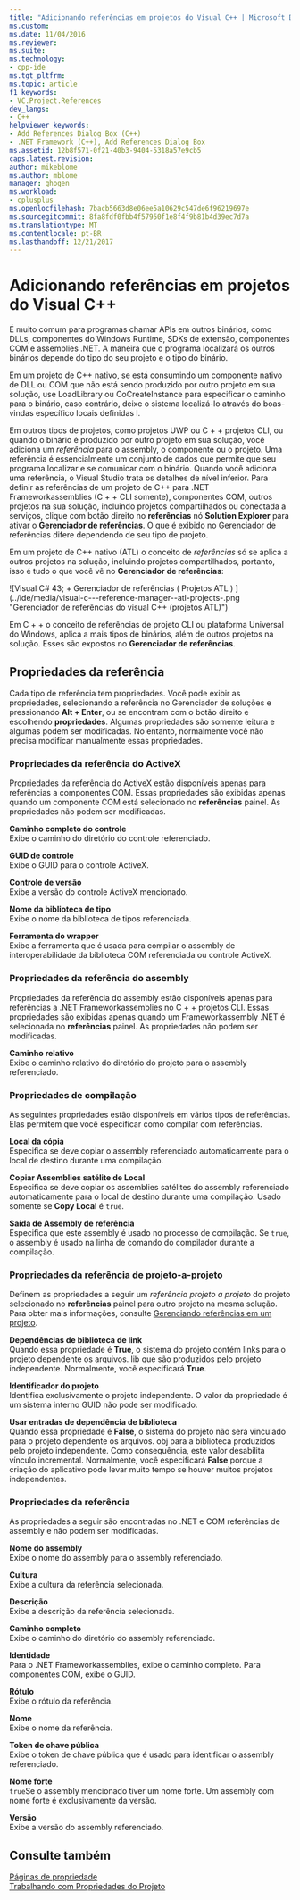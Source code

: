 ```yaml
---
title: "Adicionando referências em projetos do Visual C++ | Microsoft Docs"
ms.custom: 
ms.date: 11/04/2016
ms.reviewer: 
ms.suite: 
ms.technology:
- cpp-ide
ms.tgt_pltfrm: 
ms.topic: article
f1_keywords:
- VC.Project.References
dev_langs:
- C++
helpviewer_keywords:
- Add References Dialog Box (C++)
- .NET Framework (C++), Add References Dialog Box
ms.assetid: 12b8f571-0f21-40b3-9404-5318a57e9cb5
caps.latest.revision: 
author: mikeblome
ms.author: mblome
manager: ghogen
ms.workload:
- cplusplus
ms.openlocfilehash: 7bacb5663d8e06ee5a10629c547de6f96219697e
ms.sourcegitcommit: 8fa8fdf0fbb4f57950f1e8f4f9b81b4d39ec7d7a
ms.translationtype: MT
ms.contentlocale: pt-BR
ms.lasthandoff: 12/21/2017
---
```

# <a name="adding-references-in-visual-c-projects"></a>Adicionando referências em projetos do Visual C++
É muito comum para programas chamar APIs em outros binários, como DLLs, componentes do Windows Runtime, SDKs de extensão, componentes COM e assemblies .NET. A maneira que o programa localizará os outros binários depende do tipo do seu projeto e o tipo do binário.  
  
 Em um projeto de C++ nativo, se está consumindo um componente nativo de DLL ou COM que não está sendo produzido por outro projeto em sua solução, use LoadLibrary ou CoCreateInstance para especificar o caminho para o binário, caso contrário, deixe o sistema localizá-lo através do boas-vindas específico locais definidas l.  
  
 Em outros tipos de projetos, como projetos UWP ou C + + projetos CLI, ou quando o binário é produzido por outro projeto em sua solução, você adiciona um *referência* para o assembly, o componente ou o projeto.   Uma referência é essencialmente um conjunto de dados que permite que seu programa localizar e se comunicar com o binário.       Quando você adiciona uma referência, o Visual Studio trata os detalhes de nível inferior. Para definir as referências de um projeto de C++ para .NET Frameworkassemblies (C + + CLI somente), componentes COM, outros projetos na sua solução, incluindo projetos compartilhados ou conectada a serviços, clique com botão direito no **referências** nó **Solution Explorer** para ativar o **Gerenciador de referências**. O que é exibido no Gerenciador de referências difere dependendo de seu tipo de projeto.  
  
 Em um projeto de C++ nativo (ATL) o conceito de *referências* só se aplica a outros projetos na solução, incluindo projetos compartilhados, portanto, isso é tudo o que você vê no **Gerenciador de referências**:  
  
 ![Visual C# 43; &#43; Gerenciador de referências &#40; Projetos ATL &#41; ] (../ide/media/visual-c---reference-manager--atl-projects-.png "Gerenciador de referências do visual C++ (projetos ATL)")  
  
 Em C + + o conceito de referências de projeto CLI ou plataforma Universal do Windows, aplica a mais tipos de binários, além de outros projetos na solução.  Esses são expostos no **Gerenciador de referências**.
  
## <a name="reference-properties"></a>Propriedades da referência  
 Cada tipo de referência tem propriedades. Você pode exibir as propriedades, selecionando a referência no Gerenciador de soluções e pressionando **Alt + Enter**, ou se encontram com o botão direito e escolhendo **propriedades**. Algumas propriedades são somente leitura e algumas podem ser modificadas. No entanto, normalmente você não precisa modificar manualmente essas propriedades.  
  
### <a name="activex-reference-properties"></a>Propriedades da referência do ActiveX  
 Propriedades da referência do ActiveX estão disponíveis apenas para referências a componentes COM. Essas propriedades são exibidas apenas quando um componente COM está selecionado no **referências** painel. As propriedades não podem ser modificadas.  
  
 **Caminho completo do controle**  
 Exibe o caminho do diretório do controle referenciado.  
  
 **GUID de controle**  
 Exibe o GUID para o controle ActiveX.  
  
 **Controle de versão**  
 Exibe a versão do controle ActiveX mencionado.  
  
 **Nome da biblioteca de tipo**  
 Exibe o nome da biblioteca de tipos referenciada.  
  
 **Ferramenta do wrapper**  
 Exibe a ferramenta que é usada para compilar o assembly de interoperabilidade da biblioteca COM referenciada ou controle ActiveX.  
  
### <a name="assembly-reference-properties"></a>Propriedades da referência do assembly  
 Propriedades da referência do assembly estão disponíveis apenas para referências a .NET Frameworkassemblies no C + + projetos CLI. Essas propriedades são exibidas apenas quando um Frameworkassembly .NET é selecionada no **referências** painel. As propriedades não podem ser modificadas.  
  
 **Caminho relativo**  
 Exibe o caminho relativo do diretório do projeto para o assembly referenciado.  
  
### <a name="build-properties"></a>Propriedades de compilação  
 As seguintes propriedades estão disponíveis em vários tipos de referências. Elas permitem que você especificar como compilar com referências.  
  
 **Local da cópia**  
 Especifica se deve copiar o assembly referenciado automaticamente para o local de destino durante uma compilação.  
  
 **Copiar Assemblies satélite de Local**  
 Especifica se deve copiar os assemblies satélites do assembly referenciado automaticamente para o local de destino durante uma compilação. Usado somente se **Copy Local** é `true`.  
  
 **Saída de Assembly de referência**  
 Especifica que este assembly é usado no processo de compilação. Se `true`, o assembly é usado na linha de comando do compilador durante a compilação.  
  
### <a name="project-to-project-reference-properties"></a>Propriedades da referência de projeto-a-projeto  
 Definem as propriedades a seguir um *referência projeto a projeto* do projeto selecionado no **referências** painel para outro projeto na mesma solução. Para obter mais informações, consulte [Gerenciando referências em um projeto](/visualstudio/ide/managing-references-in-a-project).  
  
 **Dependências de biblioteca de link**  
 Quando essa propriedade é **True**, o sistema do projeto contém links para o projeto dependente os arquivos. lib que são produzidos pelo projeto independente. Normalmente, você especificará **True**.  
  
 **Identificador do projeto**  
 Identifica exclusivamente o projeto independente. O valor da propriedade é um sistema interno GUID não pode ser modificado.  
  
 **Usar entradas de dependência de biblioteca**  
 Quando essa propriedade é **False**, o sistema do projeto não será vinculado para o projeto dependente os arquivos. obj para a biblioteca produzidos pelo projeto independente. Como consequência, este valor desabilita vínculo incremental. Normalmente, você especificará **False** porque a criação do aplicativo pode levar muito tempo se houver muitos projetos independentes.  
  
### <a name="reference-properties"></a>Propriedades da referência  
 As propriedades a seguir são encontradas no .NET e COM referências de assembly e não podem ser modificadas.  
  
 **Nome do assembly**  
 Exibe o nome do assembly para o assembly referenciado.  
  
 **Cultura**  
 Exibe a cultura da referência selecionada.  
  
 **Descrição**  
 Exibe a descrição da referência selecionada.  
  
 **Caminho completo**  
 Exibe o caminho do diretório do assembly referenciado.  
  
 **Identidade**  
 Para o .NET Frameworkassemblies, exibe o caminho completo. Para componentes COM, exibe o GUID.  
  
 **Rótulo**  
 Exibe o rótulo da referência.  
  
 **Nome**  
 Exibe o nome da referência.  
  
 **Token de chave pública**  
 Exibe o token de chave pública que é usado para identificar o assembly referenciado.  
  
 **Nome forte**  
 `true`Se o assembly mencionado tiver um nome forte. Um assembly com nome forte é exclusivamente da versão.  
  
 **Versão**  
 Exibe a versão do assembly referenciado.  
  
## <a name="see-also"></a>Consulte também  
 [Páginas de propriedade](../ide/property-pages-visual-cpp.md)   
 [Trabalhando com Propriedades do Projeto](../ide/working-with-project-properties.md)